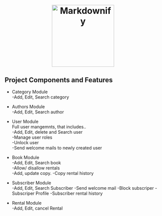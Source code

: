 <h1 align="center">
  <br>
  <a href="http://www.amitmerchant.com/electron-markdownify"><img src="https://res.cloudinary.com/askerhub/image/upload/v1704565759/logo-sm_xhh4sq_pzkm6r.png" alt="Markdownify" width="200"></a>
</h1>





<p align="center">


</p>

## Project Components and Features
* Category Module </br>
  -Add, Edit, Search category </br>
  
* Authors Module</br>
 -Add, Edit, Search author</br>
 
 * User Module</br>
 Full user mangemnts, that includes..</br>
 -Add, Edit, delete and Search user</br>
 -Manage user roles</br>
 -Unlock user</br>
 -Send welcome mails to newly created user</br>

* Book Module</br>
 -Add, Edit, Search book</br>
 -Allow/ disallow rentals</br>
 -Add, update copy.
 -Copy rental history

 * Subscriber Module</br>
 -Add, Edit, Search Subscriber
 -Send welcome mail
 -Block subscriper
 -Subscriper Profile
 -Subscriber rental history

 * Rental Module</br>
 -Add, Edit, cancel Rental
 
